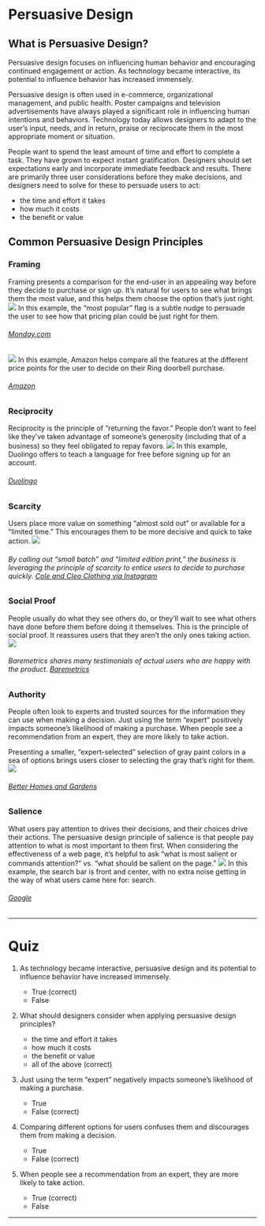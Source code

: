 # Persuasive Design
## What is Persuasive Design?
Persuasive design focuses on influencing human behavior and encouraging continued engagement or action. As technology became interactive, its potential to influence behavior has increased immensely. 

Persuasive design is often used in e-commerce, organizational management, and public health. Poster campaigns and television advertisements have always played a significant role in influencing human intentions and behaviors. Technology today allows designers to adapt to the user’s input, needs, and in return, praise or reciprocate them in the most appropriate moment or situation.

People want to spend the least amount of time and effort to complete a task. They have grown to expect instant gratification. Designers should set expectations early and incorporate immediate feedback and results. There are primarily three user considerations before they make decisions, and designers need to solve for these to persuade users to act:
-   the time and effort it takes
-   how much it costs
-   the benefit or value
## Common Persuasive Design Principles
### Framing
Framing presents a comparison for the end-user in an appealing way before they decide to purchase or sign up. It’s natural for users to see what brings them the most value, and this helps them choose the option that’s just right.
![](https://prodesigncurriculum.s3.us-east-2.amazonaws.com/monday-compare.png)
In this example, the “most popular” flag is a subtle nudge to persuade the user to see how that pricing plan could be just right for them.
###### [Monday.com](https://support.monday.com/hc/en-us/articles/360010468920-How-does-the-pricing-work-F-)

![](https://prodesigncurriculum.s3.us-east-2.amazonaws.com/amazon-compare.png)
In this example, Amazon helps compare all the features at the different price points for the user to decide on their Ring doorbell purchase.
###### [Amazon](https://www.amazon.com/Ring-Video-Doorbell-Wired/dp/B08CKHPP52/ref=sr_1_1?crid=3MFLVM946IR2J&dchild=1&keywords=ring+doorbell&qid=1624468741&sprefix=ring+%2Caps%2C172&sr=8-1)
### Reciprocity
Reciprocity is the principle of “returning the favor.” People don’t want to feel like they’ve taken advantage of someone’s generosity (including that of a business) so they feel obligated to repay favors.
![](https://prodesigncurriculum.s3.us-east-2.amazonaws.com/toptal-free.jpeg)
In this example, Duolingo offers to teach a language for free before signing up for an account.
###### [Duolingo](https://www.duolingo.com/)
### Scarcity
Users place more value on something “almost sold out” or available for a “limited time.” This encourages them to be more decisive and quick to take action.
![](https://prodesigncurriculum.s3.us-east-2.amazonaws.com/pinterest-limited.jpeg)
###### By calling out “small batch” and “limited edition print,” the business is leveraging the principle of scarcity to entice users to decide to purchase quickly. [Cole and Cleo Clothing via Instagram](https://www.instagram.com/p/B8GvesoA64d/?epik=dj0yJnU9Vzgzd0hRVW1RSkZlVEwyZ2RvMnNBUGtFZ1pOUjN2MEUmcD0wJm49eG15RkstdTItamNmcDY3ZW1uVXVFQSZ0PUFBQUFBR0RUZUM0)
### Social Proof
People usually do what they see others do, or they’ll wait to see what others have done before them before doing it themselves. This is the principle of social proof. It reassures users that they aren’t the only ones taking action.
![](https://prodesigncurriculum.s3.us-east-2.amazonaws.com/social-proof.jpeg)
###### Baremetrics shares many testimonials of actual users who are happy with the product. [Baremetrics](https://baremetrics.com/)
### Authority
People often look to experts and trusted sources for the information they can use when making a decision. Just using the term “expert” positively impacts someone’s likelihood of making a purchase. When people see a recommendation from an expert, they are more likely to take action.

Presenting a smaller, “expert-selected” selection of gray paint colors in a sea of options brings users closer to selecting the gray that’s right for them.
![](https://prodesigncurriculum.s3.us-east-2.amazonaws.com/expert-gray.jpeg)
###### [Better Homes and Gardens](https://www.bhg.com/decorating/color/paint/gray-paint-colors/)
### Salience
What users pay attention to drives their decisions, and their choices drive their actions. The persuasive design principle of salience is that people pay attention to what is most important to them first. When considering the effectiveness of a web page, it’s helpful to ask “what is most salient or commands attention?” vs. “what should be salient on the page.”
![](https://prodesigncurriculum.s3.us-east-2.amazonaws.com/google.jpeg)
In this example, the search bar is front and center, with no extra noise getting in the way of what users came here for: search.
###### [Google](www.google.com)
___

# Quiz
1. As technology became interactive, persuasive design and its potential to influence behavior have increased immensely. 
	- True (correct)
	- False

2. What should designers consider when applying persuasive design principles?
	- the time and effort it takes
	- how much it costs
	- the benefit or value
	- all of the above (correct)

3. Just using the term “expert” negatively impacts someone’s likelihood of making a purchase.
	- True
	- False (correct)

4. Comparing different options for users confuses them and discourages them from making a decision.
	- True
	- False (correct)

5. When people see a recommendation from an expert, they are more likely to take action.
	- True (correct)
	- False

___

